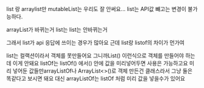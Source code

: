  list 랑
 arraylist만
 mutableList는
 우리도 잘 안써요...
list는 API값 뺴고는 변경이 불가능하다.

 arrayList가
 바뀌는거
 list는
 list는 안바뀌는거

 그래서 list가 api 응답에 쓰이는 경우가 많아요
근데 list랑 listof의 차이가 먼가여
 
 list는 컬랙션이라서 객체를 못만들어요
 그니까List<obj>() 이런식으로 객체를 만들어야 하는데
 이게 안돼요
 listOf는 listOf<obj>() 에서() 안에 값을 미리넣어두면
 사용은 가능하고요 미리 넣어둔 값들만arrayListOf나
 ArrayList<>()로 객체 만든건 클래스라서 그냥 둘은 똑같다고 보시면 돼요
 대신 arrayListOf는 listOf 처럼 미리 값을 넣을수가 있어요
